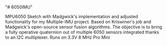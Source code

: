 "# 6050IMU" 

MPU6050 Sketch with Madgwick's implementation and adjusted functionality for my Multiple-IMU project.
Based on Kriswiner's job and Madgwick's open-source sensor fusion algorithms. 
The objective is to bring a fully operative quaternion out of multiple 6050 sensors integrated thanks to an I2C multiplexer.
Runs on 3.3V 8 MHz Pro Mini 
